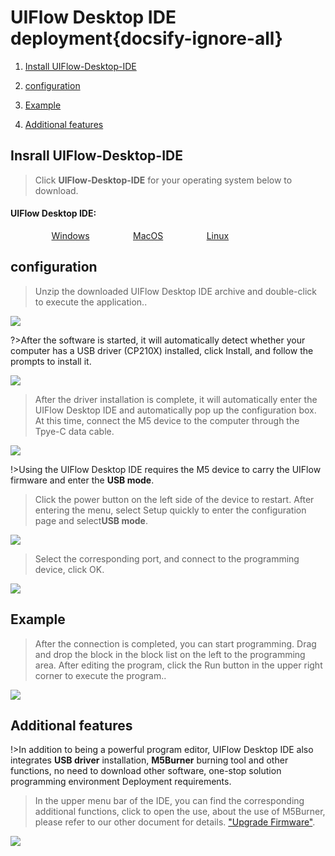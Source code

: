 # UIFlow Desktop IDE deployment{docsify-ignore-all}

1. [Install UIFlow-Desktop-IDE](#Install-UIFlow-Desktop-IDE)

2. [configuration](#configuration)

3. [Example](#Example)

4. [Additional features](#Additional-features)



## Insrall UIFlow-Desktop-IDE

>Click **UIFlow-Desktop-IDE** for your operating system below to download.

<div class="link">
 <h4><span>UIFlow Desktop IDE:</span></h4>
    <p>
    <a href="https://m5stack.oss-cn-shenzhen.aliyuncs.com/resource/software/UIFlow-Desktop-IDE.zip" target="_blank" rel="noopener noreferrer"><img src="https://cdn.shopify.com/s/files/1/0056/7689/2250/files/windows_89cc6ea0-2a3c-4327-97e5-8f51f448c38b_icon.png?v=1557026574" alt="">Windows</a>
    <a href="https://m5stack.oss-cn-shenzhen.aliyuncs.com/resource/software/UIFlow-Desktop-IDE_MacOS.zip" target="_blank" rel="noopener noreferrer"><img src="https://cdn.shopify.com/s/files/1/0056/7689/2250/files/mac_large.png?v=1557026570" alt="">MacOS</a>
    <a href="https://m5stack.oss-cn-shenzhen.aliyuncs.com/resource/software/UIFlow-Desktop-IDE_Linux.zip" target="_blank" rel="noopener noreferrer"><img src="https://cdn.shopify.com/s/files/1/0056/7689/2250/files/linux_icon.png?v=1557026584" alt="">Linux</a>
    </p>
</div>

## configuration

>Unzip the downloaded UIFlow Desktop IDE archive and double-click to execute the application..

<img src="assets/img/related_documents/UIFlow_Desktop_IDE/Desktop_IDE_01.jpg">

?>After the software is started, it will automatically detect whether your computer has a USB driver (CP210X) installed, click Install, and follow the prompts to install it.

<img src="assets/img/related_documents/UIFlow_Desktop_IDE/Desktop_IDE_02.png">

>After the driver installation is complete, it will automatically enter the UIFlow Desktop IDE and automatically pop up the configuration box. At this time, connect the M5 device to the computer through the Tpye-C data cable.

<img src="assets/img/related_documents/UIFlow_Desktop_IDE/Desktop_IDE_03.png">

!>Using the UIFlow Desktop IDE requires the M5 device to carry the UIFlow firmware and enter the **USB mode**.

>Click the power button on the left side of the device to restart. After entering the menu, select Setup quickly to enter the configuration page and select**USB mode**.

<img src="assets/img/related_documents/UIFlow_Desktop_IDE/Desktop_IDE_04.png">

>Select the corresponding port, and connect to the programming device, click OK.

<img src="assets/img/related_documents/UIFlow_Desktop_IDE/Desktop_IDE_05.jpg">

## Example

>After the connection is completed, you can start programming. Drag and drop the block in the block list on the left to the programming area. After editing the program, click the Run button in the upper right corner to execute the program..

<img src="assets/img/related_documents/UIFlow_Desktop_IDE/Desktop_IDE_06.jpg">

## Additional features

!>In addition to being a powerful program editor, UIFlow Desktop IDE also integrates **USB driver** installation, **M5Burner** burning tool and other functions, no need to download other software, one-stop solution programming environment Deployment requirements.

>In the upper menu bar of the IDE, you can find the corresponding additional functions, click to open the use, about the use of M5Burner, please refer to our other document for details. ["Upgrade Firmware"](zh_CN/related_documents/M5Burner).

<img src="assets/img/related_documents/UIFlow_Desktop_IDE/Desktop_IDE_07.jpg">

<style>

.link a{

    padding-left: 13%;

}

</style>

